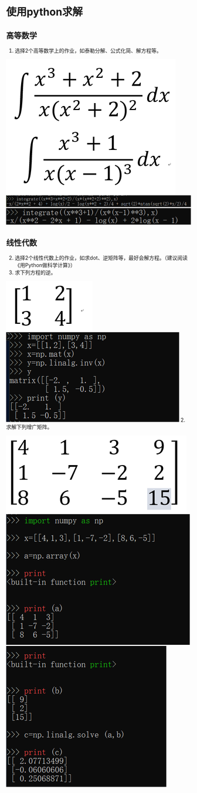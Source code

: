 # 使用python求解

## 高等数学
1. 选择2个高等数学上的作业，如泰勒分解、公式化简、解方程等。 

![](images/lab10.0.png)
![](images/lab10.1.png)
![](images/lab10.2.png)

## 线性代数
2. 选择2个线性代数上的作业，如求dot、逆矩阵等，最好会解方程。（建议阅读《用Python做科学计算》）
1. 求下列方程的逆。

![](images/lab10.6.png)
![](images/lab10.3.png)
2. 求解下列增广矩阵。


![](images/lab10.7.png)
![](images/lab10.5.png)
![](images/lab10.4.png)